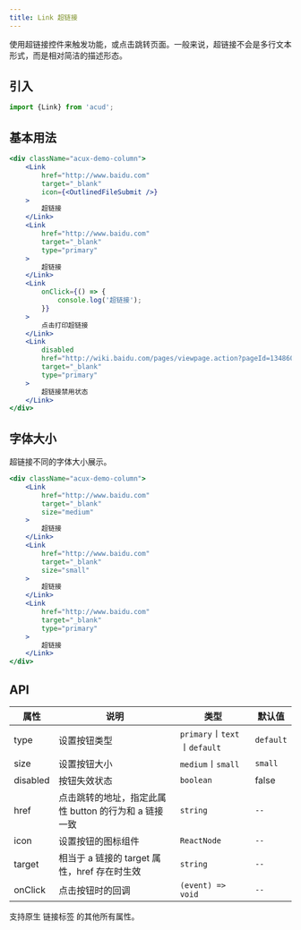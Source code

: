 ```yaml
---
title: Link 超链接
---
```


使用超链接控件来触发功能，或点击跳转⻚面。一般来说，超链接不会是多行文本形式，而是相对简洁的描述形态。

## 引入

```js
import {Link} from 'acud';
```

## 基本用法

```jsx live fffx
<div className="acux-demo-column">
    <Link
        href="http://www.baidu.com"
        target="_blank"
        icon={<OutlinedFileSubmit />}
    >
        超链接
    </Link>
    <Link
        href="http://www.baidu.com"
        target="_blank"
        type="primary"
    >
        超链接
    </Link>
    <Link
        onClick={() => {
            console.log('超链接');
        }}
    >
        点击打印超链接
    </Link>
    <Link
        disabled
        href="http://wiki.baidu.com/pages/viewpage.action?pageId=1348602077"
        target="_blank"
        type="primary"
    >
        超链接禁用状态
    </Link>
</div>
```

## 字体大小

超链接不同的字体大小展示。

```jsx live fffx
<div className="acux-demo-column">
    <Link
        href="http://www.baidu.com"
        target="_blank"
        size="medium"
    >
        超链接
    </Link>
    <Link
        href="http://www.baidu.com"
        target="_blank"
        size="small"
    >
        超链接
    </Link>
    <Link
        href="http://www.baidu.com"
        target="_blank"
        type="primary"
    >
        超链接
    </Link>
</div>
```

## API

| 属性     | 说明                                                  | 类型                         | 默认值    |
| -------- | ----------------------------------------------------- | ---------------------------- | --------- |
| type     | 设置按钮类型                                          | `primary`〡`text`〡`default` | `default` |
| size     | 设置按钮大小                                          | `medium`〡`small`            | `small`   |
| disabled | 按钮失效状态                                          | `boolean`                    | false     |
| href     | 点击跳转的地址，指定此属性 button 的行为和 a 链接一致 | `string`                     | `--`      |
| icon     | 设置按钮的图标组件                                    | `ReactNode`                  | `--`      |
| target   | 相当于 a 链接的 target 属性，href 存在时生效          | `string`                     | `--`      |
| onClick  | 点击按钮时的回调                                      | `(event) => void`            | `--`      |

支持原生 链接标签 的其他所有属性。
